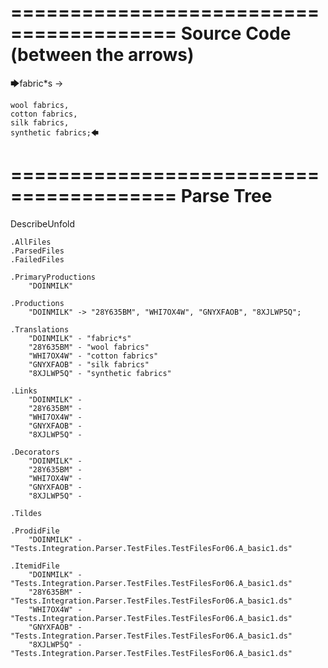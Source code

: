 ========================================
Source Code (between the arrows)
========================================

🡆fabric*s ->

	wool fabrics,
	cotton fabrics,
	silk fabrics,
	synthetic fabrics;🡄

========================================
Parse Tree
========================================
DescribeUnfold

    .AllFiles
    .ParsedFiles
    .FailedFiles

    .PrimaryProductions
        "DOINMILK" 

    .Productions
        "DOINMILK" -> "28Y635BM", "WHI7OX4W", "GNYXFAOB", "8XJLWP5Q";

    .Translations
        "DOINMILK" - "fabric*s"
        "28Y635BM" - "wool fabrics"
        "WHI7OX4W" - "cotton fabrics"
        "GNYXFAOB" - "silk fabrics"
        "8XJLWP5Q" - "synthetic fabrics"

    .Links
        "DOINMILK" - 
        "28Y635BM" - 
        "WHI7OX4W" - 
        "GNYXFAOB" - 
        "8XJLWP5Q" - 

    .Decorators
        "DOINMILK" - 
        "28Y635BM" - 
        "WHI7OX4W" - 
        "GNYXFAOB" - 
        "8XJLWP5Q" - 

    .Tildes

    .ProdidFile
        "DOINMILK" - "Tests.Integration.Parser.TestFiles.TestFilesFor06.A_basic1.ds"

    .ItemidFile
        "DOINMILK" - "Tests.Integration.Parser.TestFiles.TestFilesFor06.A_basic1.ds"
        "28Y635BM" - "Tests.Integration.Parser.TestFiles.TestFilesFor06.A_basic1.ds"
        "WHI7OX4W" - "Tests.Integration.Parser.TestFiles.TestFilesFor06.A_basic1.ds"
        "GNYXFAOB" - "Tests.Integration.Parser.TestFiles.TestFilesFor06.A_basic1.ds"
        "8XJLWP5Q" - "Tests.Integration.Parser.TestFiles.TestFilesFor06.A_basic1.ds"

